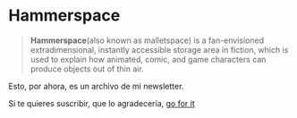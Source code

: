 # Hammerspace

> **Hammerspace**(also known as malletspace) is a fan-envisioned extradimensional, instantly accessible storage area in fiction, which is used to explain how animated, comic, and game characters can produce objects out of thin air.

Esto, por ahora, es un archivo de mi newsletter.

Si te quieres suscribir, que lo agradecería, [go for it](https://buttondown.email/hammerspace)
